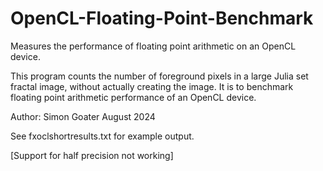 # OpenCL-Floating-Point-Benchmark
Measures the performance of floating point arithmetic on an OpenCL device.

This program counts the number of foreground pixels in a large Julia set fractal image, without actually creating the image. It is to benchmark floating point arithmetic performance of an OpenCL device.

Author: Simon Goater August 2024

See fxoclshortresults.txt for example output.

[Support for half precision not working]
